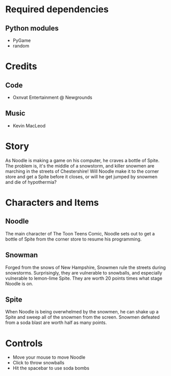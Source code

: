# Required dependencies
## Python modules
- PyGame
- random
# Credits
## Code
- Oxnvat Entertainment @ Newgrounds
## Music
- Kevin MacLeod
# Story
As Noodle is making a game on his computer, he craves a bottle of Spite. The problem is, it's the middle of a snowstorm, and killer snowmen are marching in the streets of Chestershire! Will Noodle make it to the corner store and get a Spite before it closes, or will he get jumped by snowmen and die of hypothermia?
# Characters and Items
## Noodle
The main character of The Toon Teens Comic, Noodle sets out to get a bottle of Spite from the corner store to resume his programming.
## Snowman
Forged from the snows of New Hampshire, Snowmen rule the streets during snowstorms. Surprisingly, they are vulnerable to snowballs, and especially vulnerable to lemon-lime Spite. They are worth 20 points times what stage Noodle is on.
## Spite
When Noodle is being overwhelmed by the snowmen, he can shake up a Spite and sweep all of the snowmen from the screen. Snowmen defeated from a soda blast are worth half as many points.
# Controls
- Move your mouse to move Noodle
- Click to throw snowballs
- Hit the spacebar to use soda bombs
